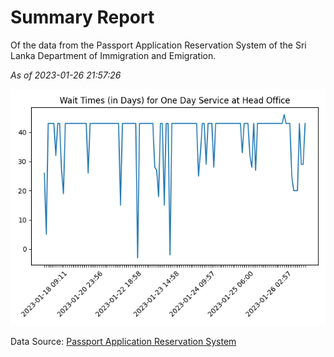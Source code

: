 # Summary Report

Of the data from the Passport Application Reservation System of the Sri Lanka Department of Immigration and Emigration.

*As of 2023-01-26 21:57:26*

![Wait Time Chart](summary.wait_time_chart.png)

Data Source: [Passport Application Reservation System](https://eservices.immigration.gov.lk:8443/appointment/pages/reservationApplication.xhtml)